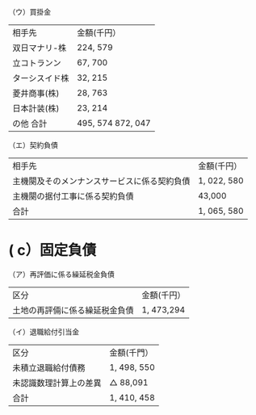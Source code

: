 （ウ）買掛金  


<html><body><table><tr><td>相手先</td><td>金額(千円）</td></tr><tr><td>双日マナリ-株</td><td>224, 579</td></tr><tr><td>立コトランン</td><td>67, 700</td></tr><tr><td>ターシスイド株</td><td>32, 215</td></tr><tr><td>菱井商事(株)</td><td>28, 763</td></tr><tr><td>日本計装(株)</td><td>23, 214</td></tr><tr><td>の他 合計</td><td>495, 574 872, 047</td></tr></table></body></html>  

（エ）契約負債  

<html><body><table><tr><td>相手先</td><td>金額(千円）</td></tr><tr><td>主機闋及そのメンナンスサービスに係る契約負債</td><td>1, 022, 580</td></tr><tr><td>主機闋の据付工事に係る契約負債</td><td>43,000</td></tr><tr><td>合計</td><td>1, 065, 580</td></tr></table></body></html>  

# ( c）固定負債  

（ア）再評価に係る繰延税金負債  

<html><body><table><tr><td>区分</td><td>金額(千円）</td></tr><tr><td>土地の再評倆に係る繰延税金負債</td><td>1, 473,294</td></tr></table></body></html>  

（イ）退職給付引当金  


<html><body><table><tr><td>区分</td><td>金額(千門）</td></tr><tr><td>未積立退職給付債務</td><td>1, 498, 550</td></tr><tr><td>未認識数理計算上の差異</td><td>△ 88,091</td></tr><tr><td>合計</td><td>1, 410, 458</td></tr></table></body></html>  